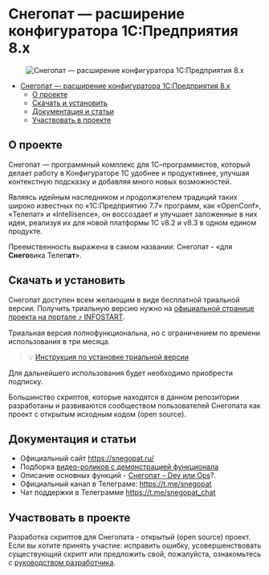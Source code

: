 # Снегопат — расширение конфигуратора 1С:Предприятия 8.х

<p align="center">
  <img src="https://github.com/kuntashov/snegopat/blob/readme/www/img/snegologo.png?raw=true" alt="Снегопат — расширение конфигуратора 1С:Предприятия 8.х"/>
</p>

- [Снегопат — расширение конфигуратора 1С:Предприятия 8.х](#снегопат--расширение-конфигуратора-1спредприятия-8х)
  - [О проекте](#о-проекте)
  - [Скачать и установить](#скачать-и-установить)
  - [Документация и статьи](#документация-и-статьи)
  - [Участвовать в проекте](#участвовать-в-проекте)

## О проекте

Снегопат — программный комплекс для 1С–программистов, который делает работу в Конфигураторе 1С удобнее и продуктивнее, улучшая контекстную подсказку и добавляя много новых возможностей.

Являясь идейным наследником и продолжателем традиций таких широко известных по «1С:Предприятию 7.7» программ, как «OpenConf», «Телепат» и «Intellisence», он воссоздает и улучшает заложенные в них идеи, реализуя их для новой платформы 1С v8.2 и v8.3 в одном едином продукте.

Преемственность выражена в самом названии: Снегопат - «для **Снего**вика Телеп**ат**».

## Скачать и установить

Снегопат доступен всем желающим в виде бесплатной триальной версии. Получить триальную версию нужно на [официальной странице проекта на портале :arrow_heading_up: INFOSTART](https://infostart.ru/public/102065/).

Триальная версия полнофункциональна, но с ограничением по времени использования в три месяца.

> :bulb: [Инструкция по установке триальной версии](https://infostart.ru/1c/articles/1286412/)

Для дальнейшего использования будет необходимо приобрести подписку.

Большинство скриптов, которые находятся в данном репозитории разработаны и развиваются сообществом пользователей Снегопата как проект с открытым исходным кодом (open source).

## Документация и статьи

* Официальный сайт https://snegopat.ru/
* Подборка [видео-роликов с демонстрацией функционала](https://snegopat.ru/video/)
* Описание основных функций - [Снегопат – Dev или Ops](https://infostart.ru/1c/articles/1279858/)?.
* Официальный канал в Телеграме: https://t.me/snegopat
* Чат поддержки в Телеграмме https://t.me/snegopat_chat

## Участвовать в проекте

Разработка скриптов для Снегопата - открытый (open source) проект. Если вы хотите принять участие: исправить ошибку, усовершенствовать существующий скрипт или предложить свой, пожалуйста, ознакомьтесь с [руководством разработчика](./CONTRIBUTING.md).
